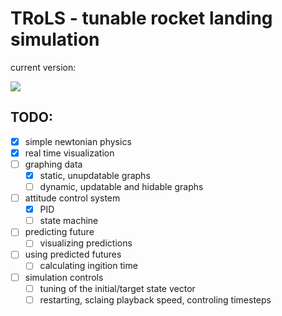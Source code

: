 # TRoLS - tunable rocket landing simulation

current version:

![](https://cloud.dimitri.ge/trols/anim-0.1.0.gif)

## TODO:

- [x] simple newtonian physics
- [x] real time visualization
- [ ] graphing data
  - [x] static, unupdatable graphs
  - [ ] dynamic, updatable and hidable graphs
- [ ] attitude control system
  - [x] PID
  - [ ] state machine
- [ ] predicting future
  - [ ] visualizing predictions
- [ ] using predicted futures
  - [ ] calculating ingition time
- [ ] simulation controls
  - [ ] tuning of the initial/target state vector
  - [ ] restarting, sclaing playback speed, controling timesteps
